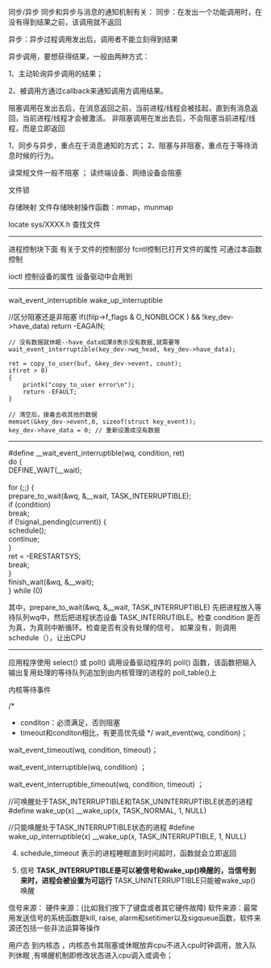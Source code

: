 同步/异步
	同步和异步与消息的通知机制有关：
	同步：在发出一个功能调用时，在没有得到结果之前，该调用就不返回


异步：异步过程调用发出后，调用者不能立刻得到结果

异步调用，要想获得结果，一般由两种方式：

1、主动轮询异步调用的结果；

2、被调用方通过callback来通知调用方调用结果。

阻塞调用在发出去后，在消息返回之前，当前进程/线程会被挂起，直到有消息返回，当前进程/线程才会被激活。
非阻塞调用在发出去后，不会阻塞当前进程/线程，而是立即返回

1、同步与异步，重点在于消息通知的方式；
2、阻塞与非阻塞，重点在于等待消息时候的行为。

读常规文件一般不阻塞 ； 读终端设备、网络设备会阻塞

文件锁

存储映射   文件存储映射操作函数：mmap，munmap


locate  sys/XXXX.h  查找文件

----------------------------
进程控制块下面 有关于文件的控制部分  fcntl控制已打开文件的属性 可通过本函数控制

ioctl 控制设备的属性  设备驱动中会用到


---------------------------------------------

wait_event_interruptible
wake_up_interruptible


//区分阻塞还是非阻塞
	if((filp->f_flags & O_NONBLOCK ) &&  !key_dev->have_data)
		return -EAGAIN;

	
	// 没有数据就休眠--have_data如果0表示没有数据,就需要等
	wait_event_interruptible(key_dev->wq_head, key_dev->have_data);

	ret = copy_to_user(buf, &key_dev->event, count);
	if(ret > 0)
	{
		printk("copy_to_user error\n");
		return -EFAULT;
	}

	// 清空后，接着去收其他的数据
	memset(&key_dev->event,0, sizeof(struct key_event));
	key_dev->have_data = 0; // 重新设置成没有数据

-------------------------------------------------
#define __wait_event_interruptible(wq, condition, ret)\
do { \
DEFINE_WAIT(__wait);\
\
for (;;) {  \
prepare_to_wait(&wq, &__wait, TASK_INTERRUPTIBLE);\
if (condition)\
break;  \
if (!signal_pending(current)) {\
schedule();  \
continue;  \
} \
ret = -ERESTARTSYS;\
break;  \
} \
finish_wait(&wq, &__wait);\
} while (0)

其中，prepare_to_wait(&wq, &__wait, TASK_INTERRUPTIBLE) 先把进程放入等待队列wq中，然后把进程状态设备 TASK_INTERRUTIBLE。检查 condition 是否为真，为真则中断循环。检查是否有没有处理的信号， 如果没有，则调用schedule（），让出CPU

------------------------------------------------------------
应用程序使用 select() 或 poll() 调用设备驱动程序的 poll() 函数，该函数把输入输出复用处理的等待队列追加到由内核管理的进程的 poll_table()上


内核等待事件

/* 
*    conditon：必须满足，否则阻塞
*    timeout和conditon相比，有更高优先级
*/
wait_event(wq, condition)；

wait_event_timeout(wq, condition, timeout)；

wait_event_interruptible(wq, condition) ；

wait_event_interruptible_timeout(wq, condition, timeout) ；



//可唤醒处于TASK_INTERRUPTIBLE和TASK_UNINTERRUPTIBLE状态的进程
#define wake_up(x) __wake_up(x, TASK_NORMAL, 1, NULL)

//只能唤醒处于TASK_INTERRUPTIBLE状态的进程
#define wake_up_interruptible(x) __wake_up(x, TASK_INTERRUPTIBLE, 1, NULL)


4. schedule_timeout
表示的进程睡眠直到时间超时，函数就会立即返回

5. 信号
**TASK_INTERRUPTIBLE是可以被信号和wake_up()唤醒的，当信号到来时，进程会被设置为可运行**
TASK_UNINTERRUPTIBLE只能被wake_up()唤醒

信号来源：
硬件来源：(比如我们按下了键盘或者其它硬件故障)
软件来源：最常用发送信号的系统函数是kill, raise, alarm和setitimer以及sigqueue函数，软件来源还包括一些非法运算等操作

用户态 到内核态 ，内核态令其阻塞或休眠放弃cpu不进入cpu时钟调用，放入队列休眠 ,有唤醒机制即修改状态进入cpu调入或调令；



